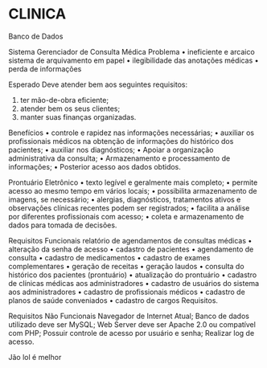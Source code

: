 # CLINICA
Banco de Dados

Sistema Gerenciador de Consulta Médica
Problema
•	ineficiente e arcaico sistema de arquivamento em papel
•	ilegibilidade das anotações médicas
•	perda de informações

Esperado
Deve atender bem aos seguintes requisitos: 
1. ter mão-de-obra eficiente; 
2. atender bem os seus clientes; 
4. manter suas finanças organizadas. 

Benefícios
•	controle e rapidez nas informações necessárias;
•	auxiliar os profissionais médicos na obtenção de informações do histórico dos pacientes;
•	auxiliar nos diagnósticos;
•	Apoiar a organização administrativa da consulta;
•	Armazenamento e processamento de informações;
•	Posterior acesso aos dados obtidos.

Prontuário Eletrônico
•	texto legível e geralmente mais completo;
•	permite acesso ao mesmo tempo em vários locais;
•	possibilita armazenamento de imagens, se necessário;
•	alergias, diagnósticos, tratamentos ativos e observações clínicas recentes podem ser registrados;
•	facilita a análise por diferentes profissionais com acesso;
•	coleta e armazenamento de dados para tomada de decisões.

Requisitos Funcionais
relatório de agendamentos de consultas médicas • alteração da senha de acesso • cadastro de pacientes • agendamento de consulta • cadastro de medicamentos • cadastro de exames complementares • geração de receitas • geração laudos • consulta do histórico dos pacientes (prontuário) • atualização do prontuário • cadastro de clínicas médicas aos administradores • cadastro de usuários do sistema aos administradores • cadastro de profissionais médicos • cadastro de planos de saúde conveniados • cadastro de cargos Requisitos.

Requisitos Não Funcionais
Navegador de Internet Atual; Banco de dados utilizado deve ser MySQL; Web Server deve ser Apache 2.0 ou compatível com PHP; Possuir controle de acesso por usuário e senha; Realizar log de acesso.

Jão lol é melhor
